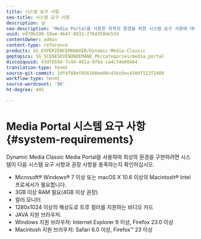 ```yaml
---
title: 시스템 요구 사항
seo-title: 시스템 요구 사항
description: 널
seo-description: 'Media Portal을 사용한 최적의 환경을 위한 시스템 요구 사항에 대해 알아보십시오. '
uuid: e870b198-19ae-4647-8833-2764358de53d
contentOwner: admin
content-type: reference
products: SG_EXPERIENCEMANAGER/Dynamic-Media-Classic
geptopics: SG_SCENESEVENONDEMAND_PK/categories/media_portal
discoiquuid: 43df059d-7c4d-481a-978a-ca4c74e604b4
translation-type: tm+mt
source-git-commit: 1df4f88ef856160ee06c43dc6ec430df122f2408
workflow-type: tm+mt
source-wordcount: '96'
ht-degree: 44%

---
```



# Media Portal 시스템 요구 사항 {#system-requirements}

Dynamic Media Classic Media Portal을 사용하여 최상의 환경을 구현하려면 시스템이 다음 시스템 요구 사항과 권장 사항을 충족하는지 확인하십시오.

* Microsoft® Windows® 7 이상 또는 macOS X 10.6 이상의 Macintosh® Intel 프로세서가 필요합니다.
* 3GB 이상 RAM 필요(4GB 이상 권장)
* 컬러 모니터
* 1280x1024 이상의 해상도로 트루 컬러를 지원하는 비디오 카드
* JAVA 지원 브라우저.
* Windows 지원 브라우저: Internet Explorer 9 이상, Firefox 23.0 이상
* Macintosh 지원 브라우저: Safari 6.0 이상, Firefox™ 23 이상


